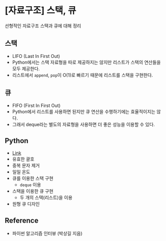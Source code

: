 # [자료구조] 스택, 큐


선형적인 자료구조 스택과 큐에 대해 정리

<!--more-->

## 스택
- LIFO (Last In First Out)
- Python에서는 스택 자료형을 따로 제공하지는 않지만 리스트가 스택의 연산들을 모두 제공한다.
- 리스트에서 `append`, `pop`이 O(1)로 빠르기 때문에 리스트를 스택을 구현한다.

## 큐
- FIFO (First In First Out)
- Python에서 리스트를 사용하면 된지만 큐 연산을 수행하기에는 효율적이지는 않다.
- 그래서 deque라는 별도의 자료형을 사용하면 더 좋은 성능을 이용할 수 있다.

## Python
- [Link](https://github.com/minsoo9506/DS-AL-study)
- 유효한 괄호
- 중복 문자 제거
- 일일 온도
- 큐를 이용한 스택 구현
  - `deque` 이용
- 스택을 이용한 큐 구현
  - 두 개의 스택(리스트)을 이용
- 원형 큐 디자인

## Reference
- 파이썬 알고리즘 인터뷰 (박상길 지음)
